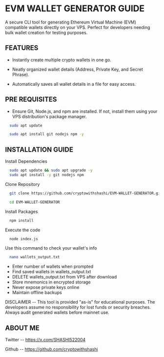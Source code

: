 
# EVM WALLET GENERATOR GUIDE

A secure CLI tool for generating Ethereum Virtual Machine (EVM) compatible wallets directly on your VPS. Perfect for developers needing bulk wallet creation for testing purposes.






## FEATURES



 - Instantly create multiple crypto wallets in one go.

 - Neatly organized wallet details (Address, Private Key, and Secret Phrase).

 - Automatically saves all wallet details in a file for easy access.

## PRE REQUISITES

 - Ensure Git, Node.js, and npm are installed. If not, install them using your VPS distribution's package manager.

```bash
  sudo apt update
```
```bash
  sudo apt install git nodejs npm -y
```

## INSTALLATION GUIDE

Install Dependencies
```bash
  sudo apt update && sudo apt upgrade -y
  sudo apt install -y git nodejs npm
```
Clone Repository
```bash
  git clone https://github.com/cryptowithshashi/EVM-WALLET-GENERATOR.git
```
```bash
  cd EVM-WALLET-GENERATOR
```

Install Packages
```bash
  npm install
```
Execute the code
```bash
  node index.js
```
Use this command to check your wallet's info
```bash
  nano wallets_output.txt
```

- Enter number of wallets when prompted
- Find saved wallets in wallets_output.txt
- DELETE wallets_output.txt from VPS after download
- Store mnemonics in encrypted storage
- Never expose private keys online
- Maintain offline backups

DISCLAIMER -- This tool is provided "as-is" for educational purposes. The developers assume no responsibility for lost funds or security breaches. Always audit generated wallets before mainnet use.


## ABOUT ME

Twitter -- https://x.com/SHASHI522004

Github -- https://github.com/cryptowithshashi

